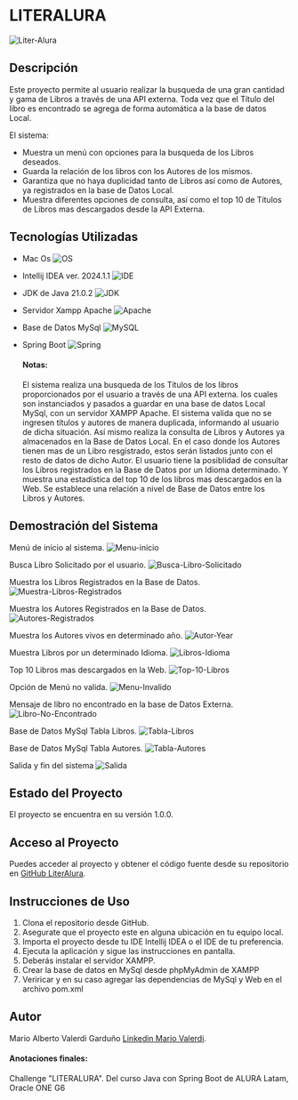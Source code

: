 # LITERALURA

![Liter-Alura](img/Liter-Alura-Banner.png)


## Descripción

Este proyecto permite al usuario realizar la busqueda de una gran cantidad y gama de Libros a través de una API externa. Toda vez que el Título del libro es encontrado se agrega de forma automática a la base de datos Local.

El sistema:
- Muestra un menú con opciones para la busqueda de los Libros deseados.
- Guarda la relación de los libros con los Autores de los mismos.
- Garantiza que no haya duplicidad tanto de Libros así como de Autores, ya registrados en la base de Datos Local.
- Muestra diferentes opciones de consulta, así como el top 10 de Títulos de Libros mas descargados desde la API Externa.

## Tecnologías Utilizadas

- Mac Os ![OS](https://img.shields.io/badge/mac%20os-000000?style=for-the-badge&logo=apple&logoColor=white)
- Intellij IDEA ver. 2024.1.1 ![IDE](https://img.shields.io/badge/IntelliJ_IDEA-000000.svg?style=for-the-badge&logo=intellij-idea&logoColor=white)
- JDK de Java 21.0.2 ![JDK](https://img.shields.io/badge/Java-ED8B00?style=for-the-badge&logo=openjdk&logoColor=white)
- Servidor Xampp Apache ![Apache](https://img.shields.io/badge/apache-%23D42029.svg?style=for-the-badge&logo=apache&logoColor=white)
- Base de Datos MySql ![MySQL](https://img.shields.io/badge/mysql-4479A1.svg?style=for-the-badge&logo=mysql&logoColor=white)
- Spring Boot ![Spring](https://img.shields.io/badge/spring-%236DB33F.svg?style=for-the-badge&logo=spring&logoColor=white)


    #### Notas:
    El sistema realiza una busqueda de los Títulos de los libros proporcionados por el usuario a través de una API externa.
    los cuales son instanciados y pasados a guardar en una base de datos Local MySql, con un servidor XAMPP Apache.
    El sistema valida que no se ingresen títulos y autores de manera duplicada, informando al usuario de dicha situación.
    Así mismo realiza la consulta de Libros y Autores ya almacenados en la Base de Datos Local.
    En el caso donde los Autores tienen mas de un Libro resgistrado, estos serán listados junto con el resto de datos de dicho Autor.
    El usuario tiene la posiblidad de consultar los Libros registrados en la Base de Datos por un Idioma determinado.
    Y muestra una estadística del top 10 de los libros mas descargados en la Web.
    Se establece una relación a nivel de Base de Datos entre los Libros y Autores.



## Demostración del Sistema

Menú de inicio al sistema.
![Menu-inicio](img/01-Menu.png)

Busca Libro Solicitado por el usuario.
![Busca-Libro-Solicitado](img/02-Buscar_Libro.png)

Muestra los Libros Registrados en la Base de Datos.
![Muestra-Libros-Registrados](img/03-Libros_Registrados.png)

Muestra los Autores Registrados en la Base de Datos.
![Autores-Registrados](img/04-Autores_Registrados.png)

Muestra los Autores vivos en determinado año.
![Autor-Year](img/05-Autor_Year.png)

Muestra Libros por un determinado Idioma.
![Libros-Idioma](img/06-Idioma.png)

Top 10 Libros mas descargados en la Web.
![Top-10-Libros](img/07-Tpo_10.png)

Opción de Menú no valida.
![Menu-Invalido](img/08-Menu_invalido.png)

Mensaje de libro no encontrado en la base de Datos Externa.
![Libro-No-Encontrado](img/09-Libro_NO_Encontrado.png)

Base de Datos MySql Tabla Libros.
![Tabla-Libros](img/10-Tabla_Libros.png)

Base de Datos MySql Tabla Autores.
![Tabla-Autores](img/11-Tabla_Autores.png)

Salida y fin del sistema
![Salida](img/12-Salida.png)


## Estado del Proyecto

El proyecto se encuentra en su versión 1.0.0.

## Acceso al Proyecto

Puedes acceder al proyecto y obtener el código fuente desde su repositorio en [GitHub LiterAlura](https://github.com/MAValerdi/LiterAlura).

## Instrucciones de Uso

1. Clona el repositorio desde GitHub.
2. Asegurate que el proyecto este en alguna ubicación en tu equipo local.
3. Importa el proyecto desde tu IDE Intellij IDEA o el IDE de tu preferencia.
4. Ejecuta la aplicación y sigue las instrucciones en pantalla.
5. Deberás instalar el servidor XAMPP.
6. Crear la base de datos en MySql desde phpMyAdmin de XAMPP
7. Veriricar y en su caso agregar las dependencias de MySql y Web en el archivo pom.xml


## Autor
Mario Alberto Valerdi Garduño
[Linkedin Mario Valerdi](https://www.linkedin.com/in/mariovalerdi).


#### Anotaciones finales:
Challenge "LITERALURA".
Del curso Java con Spring Boot
de ALURA Latam, Oracle ONE G6
